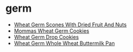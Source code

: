 # germ

 * [Wheat Germ Scones With Dried Fruit And Nuts](../index/w/wheat-germ-scones-with-dried-fruit-and-nuts-352552.json)
 * [Mommas Wheat Germ Cookies](../index/m/mommas-wheat-germ-cookies.json)
 * [Wheat Germ Drop Cookies](../index/w/wheat-germ-drop-cookies.json)
 * [Wheat Germ Whole Wheat Buttermilk Pan](../index/w/wheat-germ-whole-wheat-buttermilk-pan.json)

